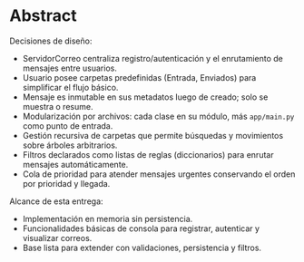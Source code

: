 # Abstract

Decisiones de diseño:

- ServidorCorreo centraliza registro/autenticación y el enrutamiento de mensajes entre usuarios.
- Usuario posee carpetas predefinidas (Entrada, Enviados) para simplificar el flujo básico.
- Mensaje es inmutable en sus metadatos luego de creado; solo se muestra o resume.
- Modularización por archivos: cada clase en su módulo, más `app/main.py` como punto de entrada.
- Gestión recursiva de carpetas que permite búsquedas y movimientos sobre árboles arbitrarios.
- Filtros declarados como listas de reglas (diccionarios) para enrutar mensajes automáticamente.
- Cola de prioridad para atender mensajes urgentes conservando el orden por prioridad y llegada.

Alcance de esta entrega:

- Implementación en memoria sin persistencia.
- Funcionalidades básicas de consola para registrar, autenticar y visualizar correos.
- Base lista para extender con validaciones, persistencia y filtros.

